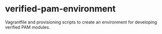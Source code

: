 # verified-pam-environment
Vagrantfile and provisioning scripts to create an environment for developing verified PAM modules.

